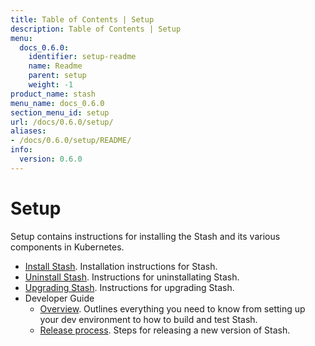 ```yaml
---
title: Table of Contents | Setup
description: Table of Contents | Setup
menu:
  docs_0.6.0:
    identifier: setup-readme
    name: Readme
    parent: setup
    weight: -1
product_name: stash
menu_name: docs_0.6.0
section_menu_id: setup
url: /docs/0.6.0/setup/
aliases:
- /docs/0.6.0/setup/README/
info:
  version: 0.6.0
---
```


# Setup

Setup contains instructions for installing the Stash and its various components in Kubernetes.

- [Install Stash](/docs/0.6.0/setup/install). Installation instructions for Stash.
- [Uninstall Stash](/docs/0.6.0/setup/uninstall). Instructions for uninstallating Stash.
- [Upgrading Stash](/docs/0.6.0/setup/upgrade). Instructions for upgrading Stash.
- Developer Guide
  - [Overview](/docs/0.6.0/setup/developer-guide/overview). Outlines everything you need to know from setting up your dev environment to how to build and test Stash.
  - [Release process](/docs/0.6.0/setup/developer-guide/release). Steps for releasing a new version of Stash.
